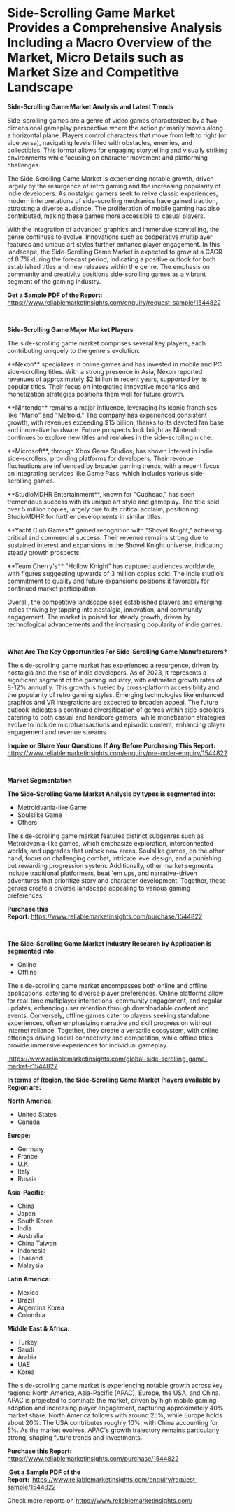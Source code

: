 <p><h1>Side-Scrolling Game Market Provides a Comprehensive Analysis Including a Macro Overview of the Market, Micro Details such as Market Size and Competitive Landscape</h1></p><p><strong>Side-Scrolling Game Market Analysis and Latest Trends</strong></p>
<p><p>Side-scrolling games are a genre of video games characterized by a two-dimensional gameplay perspective where the action primarily moves along a horizontal plane. Players control characters that move from left to right (or vice versa), navigating levels filled with obstacles, enemies, and collectibles. This format allows for engaging storytelling and visually striking environments while focusing on character movement and platforming challenges.</p><p>The Side-Scrolling Game Market is experiencing notable growth, driven largely by the resurgence of retro gaming and the increasing popularity of indie developers. As nostalgic gamers seek to relive classic experiences, modern interpretations of side-scrolling mechanics have gained traction, attracting a diverse audience. The proliferation of mobile gaming has also contributed, making these games more accessible to casual players.</p><p>With the integration of advanced graphics and immersive storytelling, the genre continues to evolve. Innovations such as cooperative multiplayer features and unique art styles further enhance player engagement. In this landscape, the Side-Scrolling Game Market is expected to grow at a CAGR of 8.7% during the forecast period, indicating a positive outlook for both established titles and new releases within the genre. The emphasis on community and creativity positions side-scrolling games as a vibrant segment of the gaming industry.</p></p>
<p><strong>Get a Sample PDF of the Report:&nbsp;</strong> <a href="https://www.reliablemarketinsights.com/enquiry/request-sample/1544822?utm_campaign=2947&utm_medium=2&utm_source=Github&utm_content=ia&utm_term=11032025&utm_id=side-scrolling-game">https://www.reliablemarketinsights.com/enquiry/request-sample/1544822</a></p>
<p>&nbsp;</p>
<p><strong>Side-Scrolling Game Major Market Players</strong></p>
<p><p>The side-scrolling game market comprises several key players, each contributing uniquely to the genre's evolution. </p><p>**Nexon** specializes in online games and has invested in mobile and PC side-scrolling titles. With a strong presence in Asia, Nexon reported revenues of approximately $2 billion in recent years, supported by its popular titles. Their focus on integrating innovative mechanics and monetization strategies positions them well for future growth.</p><p>**Nintendo** remains a major influence, leveraging its iconic franchises like "Mario" and "Metroid." The company has experienced consistent growth, with revenues exceeding $15 billion, thanks to its devoted fan base and innovative hardware. Future prospects look bright as Nintendo continues to explore new titles and remakes in the side-scrolling niche.</p><p>**Microsoft**, through Xbox Game Studios, has shown interest in indie side-scrollers, providing platforms for developers. Their revenue fluctuations are influenced by broader gaming trends, with a recent focus on integrating services like Game Pass, which includes various side-scrolling games.</p><p>**StudioMDHR Entertainment**, known for "Cuphead," has seen tremendous success with its unique art style and gameplay. The title sold over 5 million copies, largely due to its critical acclaim, positioning StudioMDHR for further developments in similar titles.</p><p>**Yacht Club Games** gained recognition with "Shovel Knight," achieving critical and commercial success. Their revenue remains strong due to sustained interest and expansions in the Shovel Knight universe, indicating steady growth prospects.</p><p>**Team Cherry's** "Hollow Knight" has captured audiences worldwide, with figures suggesting upwards of 3 million copies sold. The indie studio’s commitment to quality and future expansions positions it favorably for continued market participation.</p><p>Overall, the competitive landscape sees established players and emerging indies thriving by tapping into nostalgia, innovation, and community engagement. The market is poised for steady growth, driven by technological advancements and the increasing popularity of indie games.</p></p>
<p>&nbsp;</p>
<p><strong>What Are The Key Opportunities For Side-Scrolling Game Manufacturers?</strong></p>
<p><p>The side-scrolling game market has experienced a resurgence, driven by nostalgia and the rise of indie developers. As of 2023, it represents a significant segment of the gaming industry, with estimated growth rates of 8-12% annually. This growth is fueled by cross-platform accessibility and the popularity of retro gaming styles. Emerging technologies like enhanced graphics and VR integrations are expected to broaden appeal. The future outlook indicates a continued diversification of genres within side-scrollers, catering to both casual and hardcore gamers, while monetization strategies evolve to include microtransactions and episodic content, enhancing player engagement and revenue streams.</p></p>
<p><strong>Inquire or Share Your Questions If Any Before Purchasing This Report:</strong> <a href="https://www.reliablemarketinsights.com/enquiry/pre-order-enquiry/1544822?utm_campaign=2947&utm_medium=2&utm_source=Github&utm_content=ia&utm_term=11032025&utm_id=side-scrolling-game">https://www.reliablemarketinsights.com/enquiry/pre-order-enquiry/1544822</a></p>
<p>&nbsp;</p>
<p><strong>Market Segmentation</strong></p>
<p><strong>The Side-Scrolling Game Market Analysis by types is segmented into:</strong></p>
<p><ul><li>Metroidvania-like Game</li><li>Soulslike Game</li><li>Others</li></ul></p>
<p><p>The side-scrolling game market features distinct subgenres such as Metroidvania-like games, which emphasize exploration, interconnected worlds, and upgrades that unlock new areas. Soulslike games, on the other hand, focus on challenging combat, intricate level design, and a punishing but rewarding progression system. Additionally, other market segments include traditional platformers, beat 'em ups, and narrative-driven adventures that prioritize story and character development. Together, these genres create a diverse landscape appealing to various gaming preferences.</p></p>
<p><strong>Purchase this Report:&nbsp;</strong><a href="https://www.reliablemarketinsights.com/purchase/1544822?utm_campaign=2947&utm_medium=2&utm_source=Github&utm_content=ia&utm_term=11032025&utm_id=side-scrolling-game">https://www.reliablemarketinsights.com/purchase/1544822</a></p>
<p>&nbsp;</p>
<p><strong>The Side-Scrolling Game Market Industry Research by Application is segmented into:</strong></p>
<p><ul><li>Online</li><li>Offline</li></ul></p>
<p><p>The side-scrolling game market encompasses both online and offline applications, catering to diverse player preferences. Online platforms allow for real-time multiplayer interactions, community engagement, and regular updates, enhancing user retention through downloadable content and events. Conversely, offline games cater to players seeking standalone experiences, often emphasizing narrative and skill progression without internet reliance. Together, they create a versatile ecosystem, with online offerings driving social connectivity and competition, while offline titles provide immersive experiences for individual gameplay.</p></p>
<p><a href="https://www.reliablemarketinsights.com/global-side-scrolling-game-market-r1544822?utm_campaign=2947&utm_medium=2&utm_source=Github&utm_content=ia&utm_term=11032025&utm_id=side-scrolling-game">&nbsp;https://www.reliablemarketinsights.com/global-side-scrolling-game-market-r1544822</a></p>
<p><strong>In terms of Region, the Side-Scrolling Game Market Players available by Region are:</strong></p>
<p>
    <p> <strong> North America: </strong>
        <ul>
            <li>United States</li>
            <li>Canada</li>
        </ul>
        </p> 
    <p> <strong> Europe: </strong>
        <ul>
            <li>Germany</li>
            <li>France</li>
            <li>U.K.</li>
            <li>Italy</li>
            <li>Russia</li>
        </ul>
        </p> 
    <p> <strong> Asia-Pacific: </strong>
        <ul>
            <li>China</li>
            <li>Japan</li>
            <li>South Korea</li>
            <li>India</li>
            <li>Australia</li>
            <li>China Taiwan</li>
            <li>Indonesia</li>
            <li>Thailand</li>
            <li>Malaysia</li>
        </ul>
        </p> 
    <p> <strong> Latin America: </strong>
        <ul>
            <li>Mexico</li>
            <li>Brazil</li>
            <li>Argentina Korea</li>
            <li>Colombia</li>
        </ul>
        </p> 
    <p> <strong> Middle East & Africa: </strong>
        <ul>
            <li>Turkey</li>
            <li>Saudi</li>
            <li>Arabia</li>
            <li>UAE</li>
            <li>Korea</li>
        </ul>
    </p>
    </p>
<p><p>The side-scrolling game market is experiencing notable growth across key regions: North America, Asia-Pacific (APAC), Europe, the USA, and China. APAC is projected to dominate the market, driven by high mobile gaming adoption and increasing player engagement, capturing approximately 40% market share. North America follows with around 25%, while Europe holds about 20%. The USA contributes roughly 10%, with China accounting for 5%. As the market evolves, APAC's growth trajectory remains particularly strong, shaping future trends and investments.</p></p>
<p><strong>Purchase this Report: </strong><a href="https://www.reliablemarketinsights.com/purchase/1544822?utm_campaign=2947&utm_medium=2&utm_source=Github&utm_content=ia&utm_term=11032025&utm_id=side-scrolling-game">https://www.reliablemarketinsights.com/purchase/1544822</a></p>
<p>&nbsp;<strong>Get a Sample PDF of the Report:&nbsp;&nbsp;</strong><a href="https://www.reliablemarketinsights.com/enquiry/request-sample/1544822?utm_campaign=2947&utm_medium=2&utm_source=Github&utm_content=ia&utm_term=11032025&utm_id=side-scrolling-game">https://www.reliablemarketinsights.com/enquiry/request-sample/1544822</a></p>
<p><strong></strong></p>
<p>Check more reports on <a href="https://www.reliablemarketinsights.com/?utm_campaign=2947&utm_medium=2&utm_source=Github&utm_content=ia&utm_term=11032025&utm_id=side-scrolling-game">https://www.reliablemarketinsights.com/</a></p>
